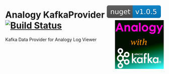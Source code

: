 
# Analogy KafkaProvider      [![NuGet](Assets/nuget.svg)](https://www.nuget.org/packages/Analogy.LogViewer.KafkaProvider/)      [![Build Status](https://dev.azure.com/Analogy-LogViewer/Analogy%20Log%20Viewer/_apis/build/status/Analogy-LogViewer.Analogy.LogViewer.KafkaProvider?branchName=master)](https://dev.azure.com/Analogy-LogViewer/Analogy%20Log%20Viewer/_build/latest?definitionId=5&branchName=master)  <img src="./Assets/Analogy_With_kafka.png" align="right" width="155px" height="155px">
Kafka Data Provider for Analogy Log Viewer
